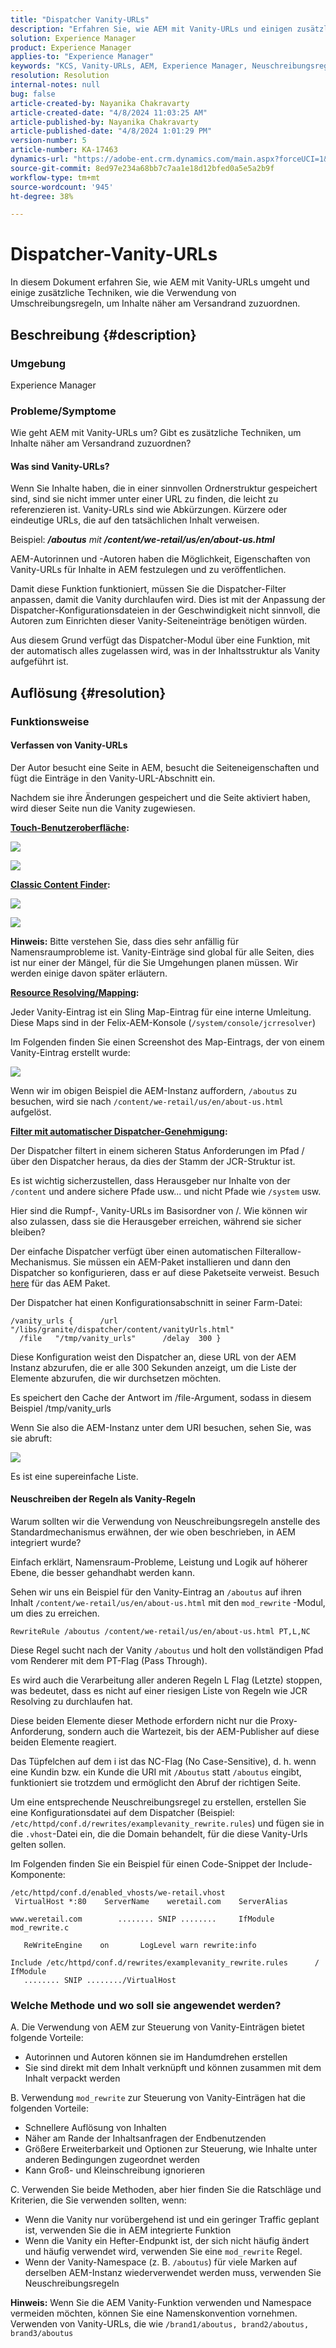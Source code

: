 ```yaml
---
title: "Dispatcher Vanity-URLs"
description: "Erfahren Sie, wie AEM mit Vanity-URLs und einigen zusätzlichen Techniken umgeht, z. B. mit Umschreibungsregeln, um Inhalte näher am Versandrand zuzuordnen."
solution: Experience Manager
product: Experience Manager
applies-to: "Experience Manager"
keywords: "KCS, Vanity-URLs, AEM, Experience Manager, Neuschreibungsregeln"
resolution: Resolution
internal-notes: null
bug: false
article-created-by: Nayanika Chakravarty
article-created-date: "4/8/2024 11:03:25 AM"
article-published-by: Nayanika Chakravarty
article-published-date: "4/8/2024 1:01:29 PM"
version-number: 5
article-number: KA-17463
dynamics-url: "https://adobe-ent.crm.dynamics.com/main.aspx?forceUCI=1&pagetype=entityrecord&etn=knowledgearticle&id=4683d89c-97f5-ee11-a1fe-6045bd006295"
source-git-commit: 8ed97e234a68bb7c7aa1e18d12bfed0a5e5a2b9f
workflow-type: tm+mt
source-wordcount: '945'
ht-degree: 38%

---
```


# Dispatcher-Vanity-URLs


In diesem Dokument erfahren Sie, wie AEM mit Vanity-URLs umgeht und einige zusätzliche Techniken, wie die Verwendung von Umschreibungsregeln, um Inhalte näher am Versandrand zuzuordnen.

## Beschreibung {#description}


### Umgebung

Experience Manager

### Probleme/Symptome

Wie geht AEM mit Vanity-URLs um? Gibt es zusätzliche Techniken, um Inhalte näher am Versandrand zuzuordnen?

#### Was sind Vanity-URLs?

Wenn Sie Inhalte haben, die in einer sinnvollen Ordnerstruktur gespeichert sind, sind sie nicht immer unter einer URL zu finden, die leicht zu referenzieren ist. Vanity-URLs sind wie Abkürzungen. Kürzere oder eindeutige URLs, die auf den tatsächlichen Inhalt verweisen.

Beispiel: <b>*/aboutus</b> mit <b>/content/we-retail/us/en/about-us.html</b>*

AEM-Autorinnen und -Autoren haben die Möglichkeit, Eigenschaften von Vanity-URLs für Inhalte in AEM festzulegen und zu veröffentlichen.

Damit diese Funktion funktioniert, müssen Sie die Dispatcher-Filter anpassen, damit die Vanity durchlaufen wird. Dies ist mit der Anpassung der Dispatcher-Konfigurationsdateien in der Geschwindigkeit nicht sinnvoll, die Autoren zum Einrichten dieser Vanity-Seiteneinträge benötigen würden.

Aus diesem Grund verfügt das Dispatcher-Modul über eine Funktion, mit der automatisch alles zugelassen wird, was in der Inhaltsstruktur als Vanity aufgeführt ist.


## Auflösung {#resolution}


### Funktionsweise

#### Verfassen von Vanity-URLs

Der Autor besucht eine Seite in AEM, besucht die Seiteneigenschaften und fügt die Einträge in den Vanity-URL-Abschnitt ein.

Nachdem sie ihre Änderungen gespeichert und die Seite aktiviert haben, wird dieser Seite nun die Vanity zugewiesen.

<b><u>Touch-Benutzeroberfläche</u>:</b>

![](assets/c1e59dbd-38b4-ed11-83fe-6045bd006149.png)

![](assets/c3e59dbd-38b4-ed11-83fe-6045bd006149.png)

<b><u>Classic Content Finder</u>:</b>

![](assets/c2e59dbd-38b4-ed11-83fe-6045bd006149.png)

![](assets/c4e59dbd-38b4-ed11-83fe-6045bd006149.png)

<b>Hinweis:</b> Bitte verstehen Sie, dass dies sehr anfällig für Namensraumprobleme ist. Vanity-Einträge sind global für alle Seiten, dies ist nur einer der Mängel, für die Sie Umgehungen planen müssen. Wir werden einige davon später erläutern.

<b><u>Resource Resolving/Mapping</u>:</b>

Jeder Vanity-Eintrag ist ein Sling Map-Eintrag für eine interne Umleitung. Diese Maps sind in der Felix-AEM-Konsole (`/system/console/jcrresolver`)

Im Folgenden finden Sie einen Screenshot des Map-Eintrags, der von einem Vanity-Eintrag erstellt wurde:

![](assets/c5e59dbd-38b4-ed11-83fe-6045bd006149.png)

Wenn wir im obigen Beispiel die AEM-Instanz auffordern, `/aboutus` zu besuchen, wird sie nach `/content/we-retail/us/en/about-us.html` aufgelöst.

<b><u>Filter mit automatischer Dispatcher-Genehmigung</u>:</b>

Der Dispatcher filtert in einem sicheren Status Anforderungen im Pfad / über den Dispatcher heraus, da dies der Stamm der JCR-Struktur ist.

Es ist wichtig sicherzustellen, dass Herausgeber nur Inhalte von der `/content` und andere sichere Pfade usw... und nicht Pfade wie `/system` usw.

Hier sind die Rumpf-, Vanity-URLs im Basisordner von /. Wie können wir also zulassen, dass sie die Herausgeber erreichen, während sie sicher bleiben?

Der einfache Dispatcher verfügt über einen automatischen Filterallow-Mechanismus. Sie müssen ein AEM-Paket installieren und dann den Dispatcher so konfigurieren, dass er auf diese Paketseite verweist. Besuch [here](https://experience.adobe.com/#/downloads/content/software-distribution/en/aem.html?package=/content/software-distribution/en/details.html/content/dam/aem/public/adobe/packages/granite/vanityurls-components) für das AEM Paket.

Der Dispatcher hat einen Konfigurationsabschnitt in seiner Farm-Datei:


```
/vanity_urls {      /url    "/libs/granite/dispatcher/content/vanityUrls.html"
  /file   "/tmp/vanity_urls"      /delay  300 }
```


Diese Konfiguration weist den Dispatcher an, diese URL von der AEM Instanz abzurufen, die er alle 300 Sekunden anzeigt, um die Liste der Elemente abzurufen, die wir durchsetzen möchten.

Es speichert den Cache der Antwort im /file-Argument, sodass in diesem Beispiel /tmp/vanity_urls

Wenn Sie also die AEM-Instanz unter dem URI besuchen, sehen Sie, was sie abruft:

![](assets/c6e59dbd-38b4-ed11-83fe-6045bd006149.png)

Es ist eine supereinfache Liste.

#### Neuschreiben der Regeln als Vanity-Regeln

Warum sollten wir die Verwendung von Neuschreibungsregeln anstelle des Standardmechanismus erwähnen, der wie oben beschrieben, in AEM integriert wurde?

Einfach erklärt, Namensraum-Probleme, Leistung und Logik auf höherer Ebene, die besser gehandhabt werden kann.

Sehen wir uns ein Beispiel für den Vanity-Eintrag an `/aboutus` auf ihren Inhalt `/content/we-retail/us/en/about-us.html` mit den `mod_rewrite` -Modul, um dies zu erreichen.

`RewriteRule /aboutus /content/we-retail/us/en/about-us.html PT,L,NC`

Diese Regel sucht nach der Vanity `/aboutus` und holt den vollständigen Pfad vom Renderer mit dem PT-Flag (Pass Through).

Es wird auch die Verarbeitung aller anderen Regeln L Flag (Letzte) stoppen, was bedeutet, dass es nicht auf einer riesigen Liste von Regeln wie JCR Resolving zu durchlaufen hat.

Diese beiden Elemente dieser Methode erfordern nicht nur die Proxy-Anforderung, sondern auch die Wartezeit, bis der AEM-Publisher auf diese beiden Elemente reagiert.

Das Tüpfelchen auf dem i ist das NC-Flag (No Case-Sensitive), d. h. wenn eine Kundin bzw. ein Kunde die URI mit `/Aboutus` statt `/aboutus` eingibt, funktioniert sie trotzdem und ermöglicht den Abruf der richtigen Seite.

Um eine entsprechende Neuschreibungsregel zu erstellen, erstellen Sie eine Konfigurationsdatei auf dem Dispatcher (Beispiel: `/etc/httpd/conf.d/rewrites/examplevanity_rewrite.rules`) und fügen sie in die `.vhost`-Datei ein, die die Domain behandelt, für die diese Vanity-Urls gelten sollen.

Im Folgenden finden Sie ein Beispiel für einen Code-Snippet der Include-Komponente:


```
/etc/httpd/conf.d/enabled_vhosts/we-retail.vhost
 VirtualHost *:80    ServerName    weretail.com    ServerAlias 

www.weretail.com        ........ SNIP ........     IfModule mod_rewrite.c   

   ReWriteEngine    on       LogLevel warn rewrite:info

Include /etc/httpd/conf.d/rewrites/examplevanity_rewrite.rules      / IfModule         
   ........ SNIP ......../VirtualHost
```


### Welche Methode und wo soll sie angewendet werden?

A. Die Verwendung von AEM zur Steuerung von Vanity-Einträgen bietet folgende Vorteile:

- Autorinnen und Autoren können sie im Handumdrehen erstellen
- Sie sind direkt mit dem Inhalt verknüpft und können zusammen mit dem Inhalt verpackt werden


B. Verwendung `mod_rewrite` zur Steuerung von Vanity-Einträgen hat die folgenden Vorteile:

- Schnellere Auflösung von Inhalten
- Näher am Rande der Inhaltsanfragen der Endbenutzenden
- Größere Erweiterbarkeit und Optionen zur Steuerung, wie Inhalte unter anderen Bedingungen zugeordnet werden
- Kann Groß- und Kleinschreibung ignorieren


C. Verwenden Sie beide Methoden, aber hier finden Sie die Ratschläge und Kriterien, die Sie verwenden sollten, wenn:

- Wenn die Vanity nur vorübergehend ist und ein geringer Traffic geplant ist, verwenden Sie die in AEM integrierte Funktion
- Wenn die Vanity ein Hefter-Endpunkt ist, der sich nicht häufig ändert und häufig verwendet wird, verwenden Sie eine `mod_rewrite` Regel.
- Wenn der Vanity-Namespace (z. B. `/aboutus`) für viele Marken auf derselben AEM-Instanz wiederverwendet werden muss, verwenden Sie Neuschreibungsregeln


<b>Hinweis:</b> Wenn Sie die AEM Vanity-Funktion verwenden und Namespace vermeiden möchten, können Sie eine Namenskonvention vornehmen. Verwenden von Vanity-URLs, die wie `/brand1/aboutus, brand2/aboutus, brand3/aboutus`
